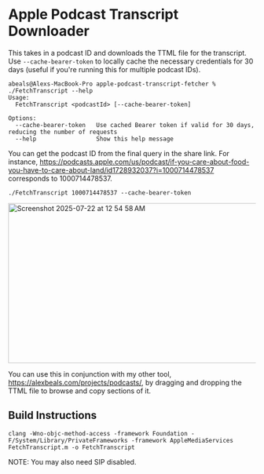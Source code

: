# Apple Podcast Transcript Downloader

This takes in a podcast ID and downloads the TTML file for the transcript. Use `--cache-bearer-token` to locally cache the necessary credentials for 30 days (useful if you're running this for multiple podcast IDs).

```
abeals@Alexs-MacBook-Pro apple-podcast-transcript-fetcher % ./FetchTranscript --help
Usage:
  FetchTranscript <podcastId> [--cache-bearer-token]

Options:
  --cache-bearer-token   Use cached Bearer token if valid for 30 days, reducing the number of requests
  --help                 Show this help message
```

You can get the podcast ID from the final query in the share link. For instance, https://podcasts.apple.com/us/podcast/if-you-care-about-food-you-have-to-care-about-land/id1728932037?i=1000714478537 corresponds to 1000714478537.

```
./FetchTranscript 1000714478537 --cache-bearer-token
```

<img width="992" height="326" alt="Screenshot 2025-07-22 at 12 54 58 AM" src="https://github.com/user-attachments/assets/de653478-fc50-44a0-bc13-285a6c64a7da" />

You can use this in conjunction with my other tool, https://alexbeals.com/projects/podcasts/, by dragging and dropping the TTML file to browse and copy sections of it.

## Build Instructions
```
clang -Wno-objc-method-access -framework Foundation -F/System/Library/PrivateFrameworks -framework AppleMediaServices FetchTranscript.m -o FetchTranscript
```

NOTE: You may also need SIP disabled.
